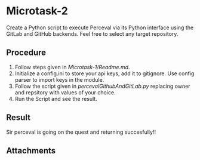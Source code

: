 # Microtask-2
Create a Python script to execute Perceval via its Python interface using the GitLab and GitHub backends. Feel free to select any target repository.

## Procedure
1. Follow steps given in <em>Microtask-1/Readme.md</em>.
2. Initialize a config.ini to store your api keys, add it to gitignore. Use config parser to import keys in the module.
3. Follow the script given in <em>percevalGithubAndGitLab.py</em> replacing owner and repsitory with values of your choice.
4. Run the Script and see the result.

## Result
Sir perceval is going on the quest and returning succesfully!!

## Attachments

